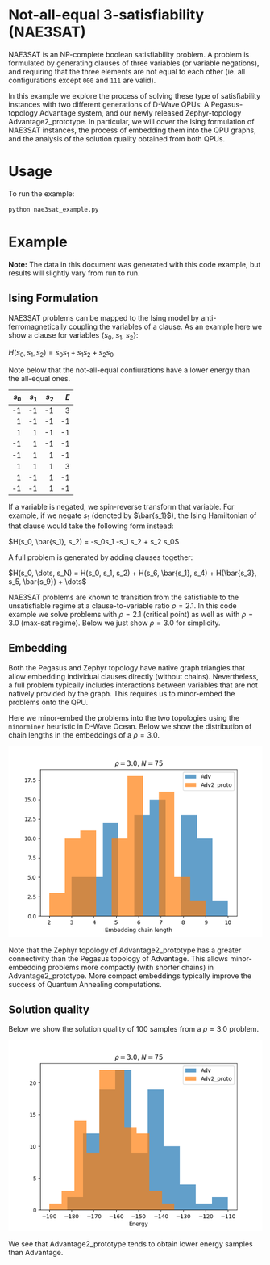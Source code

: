 # Not-all-equal 3-satisfiability (NAE3SAT)

NAE3SAT is an NP-complete boolean satisfiability problem. A problem is formulated by generating clauses of three variables (or variable negations), and requiring that the three elements are not equal to each other (ie. all configurations except `000` and `111` are valid).

In this example we explore the process of solving these type of satisfiability instances with two different generations of D-Wave QPUs: A Pegasus-topology Advantage system, and our newly released Zephyr-topology Advantage2_prototype. In particular, we will cover the Ising formulation of NAE3SAT instances, the process of embedding them into the QPU graphs, and the analysis of the solution quality obtained from both QPUs.

# Usage

To run the example:
```bash
python nae3sat_example.py
```

# Example

**Note:** The data in this document was generated with this code example, but results will slightly vary from run to run.

## Ising Formulation

NAE3SAT problems can be mapped to the Ising model by anti-ferromagnetically coupling the variables of a clause. As an example here we show a clause for variables {$s_0$, $s_1$, $s_2$}:

$H(s_0, s_1, s_2) = s_0s_1 + s_1 s_2 + s_2 s_0$

Note below that the not-all-equal confiurations have a lower energy than the all-equal ones.

|$s_0$| $s_1$|$s_2$|$E$|
|---:|---:|---:|---:|
|-1| -1| -1|3|
| 1| -1| -1|-1|
| 1|  1| -1|-1|
|-1|  1| -1|-1|
|-1|  1|  1|-1|
| 1|  1|  1|3|
| 1| -1|  1|-1|
|-1| -1|  1|-1|

If a variable is negated, we spin-reverse transform that variable. For example, if we negate $s_1$ (denoted by $\bar{s_1}$), the Ising Hamiltonian of that clause would take the following form instead:

$H(s_0, \bar{s_1}, s_2) = -s_0s_1 -s_1 s_2 + s_2 s_0$

A full problem is generated by adding clauses together:

$H(s_0, \dots, s_N) = H(s_0, s_1, s_2) + H(s_6, \bar{s_1}, s_4) + H(\bar{s_3}, s_5, \bar{s_9}) + \dots$

NAE3SAT problems are known to transition from the satisfiable to the unsatisfiable regime at a clause-to-variable ratio $\rho=2.1$. In this code example we solve problems with $\rho=2.1$ (critical point) as well as with $\rho=3.0$ (max-sat regime). Below we just show $\rho=3.0$ for simplicity.

## Embedding

Both the Pegasus and Zephyr topology have native graph triangles that allow embedding individual clauses directly (without chains). Nevertheless, a full problem typically includes interactions between variables that are not natively provided by the graph. This requires us to minor-embed the problems onto the QPU.

Here we minor-embed the problems into the two topologies using the `minorminer` heuristic in D-Wave Ocean. Below we show the distribution of chain lengths in the embeddings of a $\rho=3.0$. 

![](/readme_images/rho_300_chain_length.png)

Note that the Zephyr topology of Advantage2_prototype has a greater connectivity than the Pegasus topology of Advantage. This allows minor-embedding problems more compactly (with shorter chains) in Advantage2_prototype. More compact embeddings typically improve the success of Quantum Annealing computations.

## Solution quality

Below we show the solution quality of 100 samples from a $\rho=3.0$ problem.

![](/readme_images/rho_300_energies.png)

We see that Advantage2_prototype tends to obtain lower energy samples than Advantage.




